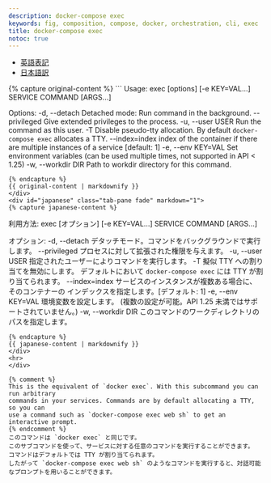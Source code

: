 ```yaml
---
description: docker-compose exec
keywords: fig, composition, compose, docker, orchestration, cli, exec
title: docker-compose exec
notoc: true
---
```


<ul class="nav nav-tabs">
  <li class="active"><a data-toggle="tab" href="#origin">英語表記</a></li>
  <li><a data-toggle="tab" href="#japanese">日本語訳</a></li>
</ul>
<div class="tab-content">
  <div id="origin" class="tab-pane fade in active">
{% capture original-content %}
```
Usage: exec [options] [-e KEY=VAL...] SERVICE COMMAND [ARGS...]

Options:
    -d, --detach      Detached mode: Run command in the background.
    --privileged      Give extended privileges to the process.
    -u, --user USER   Run the command as this user.
    -T                Disable pseudo-tty allocation. By default `docker-compose exec`
                      allocates a TTY.
    --index=index     index of the container if there are multiple
                      instances of a service [default: 1]
    -e, --env KEY=VAL Set environment variables (can be used multiple times,
                      not supported in API < 1.25)
    -w, --workdir DIR Path to workdir directory for this command.
```
{% endcapture %}
{{ original-content | markdownify }}
</div>
<div id="japanese" class="tab-pane fade" markdown="1">
{% capture japanese-content %}
```
利用方法: exec [オプション] [-e KEY=VAL...] SERVICE COMMAND [ARGS...]

オプション:
    -d, --detach      デタッチモード。コマンドをバックグラウンドで実行します。
    --privileged      プロセスに対して拡張された権限を与えます。
    -u, --user USER   指定されたユーザーによりコマンドを実行します。
    -T                擬似 TTY への割り当てを無効にします。 デフォルトにおいて
                      `docker-compose exec` には TTY が割り当てられます。
    --index=index     サービスのインスタンスが複数ある場合に、そのコンテナーの
                      インデックスを指定します。[デフォルト: 1]
    -e, --env KEY=VAL 環境変数を設定します。
                      (複数の設定が可能。API 1.25 未満ではサポートされていません。)
    -w, --workdir DIR このコマンドのワークディレクトリのパスを指定します。
```
{% endcapture %}
{{ japanese-content | markdownify }}
</div>
<hr>
</div>

{% comment %}
This is the equivalent of `docker exec`. With this subcommand you can run arbitrary
commands in your services. Commands are by default allocating a TTY, so you can
use a command such as `docker-compose exec web sh` to get an interactive prompt.
{% endcomment %}
このコマンドは `docker exec` と同じです。
このサブコマンドを使って、サービスに対する任意のコマンドを実行することができます。
コマンドはデフォルトでは TTY が割り当てられます。
したがって `docker-compose exec web sh` のようなコマンドを実行すると、対話可能なプロンプトを用いることができます。
